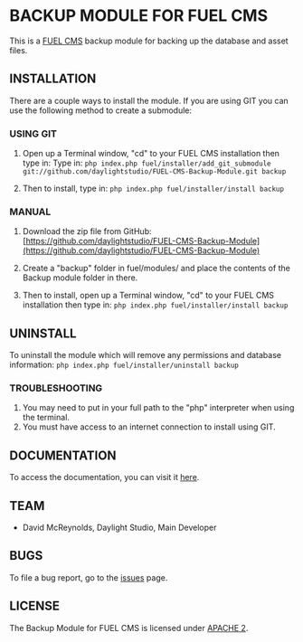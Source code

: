 # BACKUP MODULE FOR FUEL CMS
This is a [FUEL CMS](http://www.getfuelcms.com) backup module for backing up the database and asset files.

## INSTALLATION
There are a couple ways to install the module. If you are using GIT you can use the following method
to create a submodule:

### USING GIT
1. Open up a Terminal window, "cd" to your FUEL CMS installation then type in: 
Type in:
``php index.php fuel/installer/add_git_submodule git://github.com/daylightstudio/FUEL-CMS-Backup-Module.git backup``

2. Then to install, type in:
``php index.php fuel/installer/install backup``


### MANUAL
1. Download the zip file from GitHub:
[https://github.com/daylightstudio/FUEL-CMS-Backup-Module](https://github.com/daylightstudio/FUEL-CMS-Backup-Module)

2. Create a "backup" folder in fuel/modules/ and place the contents of the Backup module folder in there.

3. Then to install, open up a Terminal window, "cd" to your FUEL CMS installation then type in:
``php index.php fuel/installer/install backup``

## UNINSTALL

To uninstall the module which will remove any permissions and database information:
``php index.php fuel/installer/uninstall backup``

### TROUBLESHOOTING
1. You may need to put in your full path to the "php" interpreter when using the terminal.
2. You must have access to an internet connection to install using GIT.


## DOCUMENTATION
To access the documentation, you can visit it [here](http://docs.getfuelcms.com/modules/backup).

## TEAM
* David McReynolds, Daylight Studio, Main Developer

## BUGS
To file a bug report, go to the [issues](https://github.com/daylightstudio/FUEL-CMS-Backup-Module/issues) page.

## LICENSE
The Backup Module for FUEL CMS is licensed under [APACHE 2](http://www.apache.org/licenses/LICENSE-2.0).